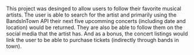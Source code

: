 This project was desinged to allow users to follow their favorite musical artists. The user is able to search for the artist and primarily using the BandsInTown API their next five upcomming concerts (including date and location) would be returned. They are also be able to follow them on the social media that the artist has. And as a bonus, the concert listings would link the user to be able to purchase tickets (indirectly through bands in town).
